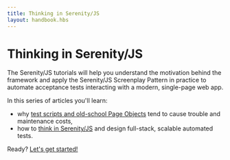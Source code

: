 ```yaml
---
title: Thinking in Serenity/JS
layout: handbook.hbs
---
```

# Thinking in Serenity/JS

The Serenity/JS tutorials will help you understand the motivation behind the framework and apply the
Serenity/JS Screenplay Pattern in practice to automate acceptance tests interacting with a modern, single-page web app.

In this series of articles you'll learn:
- why [test scripts and old-school Page Objects](/handbook/thinking-in-serenity-js/the-trouble-with-test-scripts.html) tend to cause trouble and maintenance costs,
- how to [think in Serenity/JS](/handbook/thinking-in-serenity-js/thinking-in-serenity-js) and design full-stack, scalable automated tests.

Ready? [Let's get started!](/handbook/thinking-in-serenity-js/the-trouble-with-test-scripts.html)
